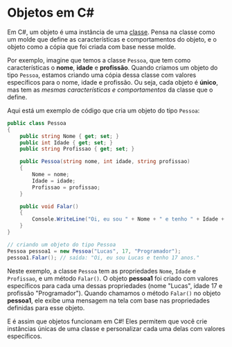 # Objetos em C#

Em C#, um objeto é uma instância de uma [classe](classes.md). Pensa na classe como um molde que define as características e comportamentos do objeto, e o objeto como a cópia que foi criada com base nesse molde.

Por exemplo, imagine que temos a classe `Pessoa`, que tem como características o **nome**, **idade** e **profissão**. Quando criamos um objeto do tipo `Pessoa`, estamos criando uma cópia dessa classe com valores específicos para o nome, idade e profissão. Ou seja, cada objeto é **único**, mas tem as _mesmas características e comportamentos_ da classe que o define.

Aqui está um exemplo de código que cria um objeto do tipo `Pessoa`:

```csharp
public class Pessoa
{
    public string Nome { get; set; }
    public int Idade { get; set; }
    public string Profissao { get; set; }

    public Pessoa(string nome, int idade, string profissao)
	{
        Nome = nome;
        Idade = idade;
        Profissao = profissao;
    }

    public void Falar()
	{
        Console.WriteLine("Oi, eu sou " + Nome + " e tenho " + Idade + " anos.");
    }
}

// criando um objeto do tipo Pessoa
Pessoa pessoa1 = new Pessoa("Lucas", 17, "Programador");
pessoa1.Falar(); // saída: "Oi, eu sou Lucas e tenho 17 anos."
```

Neste exemplo, a classe `Pessoa` tem as propriedades `Nome`, `Idade` e `Profissao`, e um método `Falar()`. O objeto **pessoa1** foi criado com valores específicos para cada uma dessas propriedades (nome "Lucas", idade 17 e profissão "Programador"). Quando chamamos o método `Falar()` no objeto **pessoa1**, ele exibe uma mensagem na tela com base nas propriedades definidas para esse objeto.

E é assim que objetos funcionam em C#! Eles permitem que você crie instâncias únicas de uma classe e personalizar cada uma delas com valores específicos.